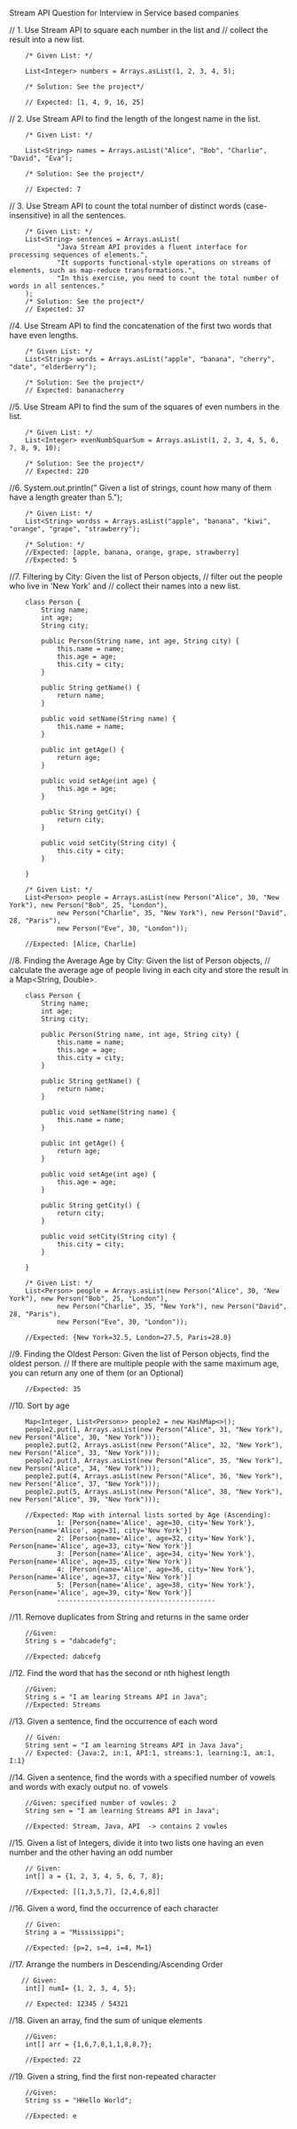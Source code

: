 Stream API Question for Interview in Service based companies


// 1. Use Stream API to square each number in the list and
// collect the result into a new list.

		/* Given List: */

		List<Integer> numbers = Arrays.asList(1, 2, 3, 4, 5);

		/* Solution: See the project*/

        // Expected: [1, 4, 9, 16, 25]

// 2. Use Stream API to find the length of the longest name in the list.

		/* Given List: */

		List<String> names = Arrays.asList("Alice", "Bob", "Charlie", "David", "Eva");

		/* Solution: See the project*/

		// Expected: 7


// 3. Use Stream API to count the total number of distinct words (case-insensitive) in all the sentences.

		/* Given List: */
		List<String> sentences = Arrays.asList(
                "Java Stream API provides a fluent interface for processing sequences of elements.",
                "It supports functional-style operations on streams of elements, such as map-reduce transformations.",
                "In this exercise, you need to count the total number of words in all sentences."
        );
		/* Solution: See the project*/
		// Expected: 37

//4.  Use Stream API to find the concatenation of the first two words that have even lengths.

		/* Given List: */
		List<String> words = Arrays.asList("apple", "banana", "cherry", "date", "elderberry");

		/* Solution: See the project*/
		// Expected: bananacherry
		
//5.  Use Stream API to find the sum of the squares of even numbers in the list.

		/* Given List: */
		List<Integer> evenNumbSquarSum = Arrays.asList(1, 2, 3, 4, 5, 6, 7, 8, 9, 10);

		/* Solution: See the project*/
		// Expected: 220


//6.  System.out.println(" Given a list of strings, count how many of them have a length greater than 5.");

        /* Given List: */
        List<String> wordss = Arrays.asList("apple", "banana", "kiwi", "orange", "grape", "strawberry");
 
        /* Solution: */
        //Expected: [apple, banana, orange, grape, strawberry]
        //Expected: 5
	 
//7.  Filtering by City: Given the list of Person objects,
		// filter out the people who live in 'New York' and
		// collect their names into a new list.

		class Person {
			String name;
			int age;
			String city;

			public Person(String name, int age, String city) {
				this.name = name;
				this.age = age;
				this.city = city;
			}

			public String getName() {
				return name;
			}

			public void setName(String name) {
				this.name = name;
			}

			public int getAge() {
				return age;
			}

			public void setAge(int age) {
				this.age = age;
			}

			public String getCity() {
				return city;
			}

			public void setCity(String city) {
				this.city = city;
			}

		}

        /* Given List: */
		List<Person> people = Arrays.asList(new Person("Alice", 30, "New York"), new Person("Bob", 25, "London"),
				new Person("Charlie", 35, "New York"), new Person("David", 28, "Paris"),
				new Person("Eve", 30, "London"));

        //Expected: [Alice, Charlie]

//8.  Finding the Average Age by City: Given the list of Person objects, 
//	  calculate the average age of people living in each city and store the result in a Map<String, Double>.

        class Person {
			String name;
			int age;
			String city;

			public Person(String name, int age, String city) {
				this.name = name;
				this.age = age;
				this.city = city;
			}

			public String getName() {
				return name;
			}

			public void setName(String name) {
				this.name = name;
			}

			public int getAge() {
				return age;
			}

			public void setAge(int age) {
				this.age = age;
			}

			public String getCity() {
				return city;
			}

			public void setCity(String city) {
				this.city = city;
			}

		}

        /* Given List: */
		List<Person> people = Arrays.asList(new Person("Alice", 30, "New York"), new Person("Bob", 25, "London"),
				new Person("Charlie", 35, "New York"), new Person("David", 28, "Paris"),
				new Person("Eve", 30, "London"));

		//Expected: {New York=32.5, London=27.5, Paris=28.0}


//9.  Finding the Oldest Person: Given the list of Person objects, find the oldest person. 
//	  If there are multiple people with the same maximum age, you can return any one of them (or an Optional<Person>)

		//Expected: 35

//10.  Sort by age

		Map<Integer, List<Person>> people2 = new HashMap<>();
        people2.put(1, Arrays.asList(new Person("Alice", 31, "New York"), new Person("Alice", 30, "New York")));
        people2.put(2, Arrays.asList(new Person("Alice", 32, "New York"), new Person("Alice", 33, "New York")));
        people2.put(3, Arrays.asList(new Person("Alice", 35, "New York"), new Person("Alice", 34, "New York")));
        people2.put(4, Arrays.asList(new Person("Alice", 36, "New York"), new Person("Alice", 37, "New York")));
        people2.put(5, Arrays.asList(new Person("Alice", 38, "New York"), new Person("Alice", 39, "New York")));	

        //Expected: Map with internal lists sorted by Age (Ascending):
				1: [Person{name='Alice', age=30, city='New York'}, Person{name='Alice', age=31, city='New York'}]
				2: [Person{name='Alice', age=32, city='New York'}, Person{name='Alice', age=33, city='New York'}]
				3: [Person{name='Alice', age=34, city='New York'}, Person{name='Alice', age=35, city='New York'}]
				4: [Person{name='Alice', age=36, city='New York'}, Person{name='Alice', age=37, city='New York'}]
				5: [Person{name='Alice', age=38, city='New York'}, Person{name='Alice', age=39, city='New York'}]
				----------------------------------------

//11.  Remove duplicates from String and returns in the same order   

        //Given:
        String s = "dabcadefg";
        
        //Expected: dabcefg

//12.   Find the word that has the second or nth highest length

        //Given: 
        String s = "I am learing Streams API in Java";
        //Expected: Streams

//13.  Given a sentence, find the occurrence of each word

		// Given:
		String sent = "I am learning Streams API in Java Java";
		// Expected: {Java:2, in:1, API:1, streams:1, learning:1, am:1, I:1} 
		
//14.  Given a sentence, find the words with a specified number of vowels and words with exacly output no. of vowels

		//Given: specified number of vowles: 2
		String sen = "I am learning Streams API in Java";
		
		//Expected: Stream, Java, API  -> contains 2 vowles

//15.  Given a list of Integers, divide it into two lists one having an even number and the other having an odd number
		
		// Given: 
		int[] a = {1, 2, 3, 4, 5, 6, 7, 8};
		
		//Expected: [[1,3,5,7], [2,4,6,8]]

//16.  Given a word, find the occurrence of each character

		// Given: 
		String a = "Mississippi";
		
		//Expected: {p=2, s=4, i=4, M=1}

//17.  Arrange the numbers in Descending/Ascending Order
	
	   // Given: 
		int[] numI= {1, 2, 3, 4, 5};
		
		// Expected: 12345 / 54321

//18.  Given an array, find the sum of unique elements
		
		//Given: 
		int[] arr = {1,6,7,8,1,1,8,8,7};
		
		//Expected: 22

//19. Given a string, find the first non-repeated character

		//Given: 
		String ss = "HHello World";
		
		//Expected: e	

		
		
		